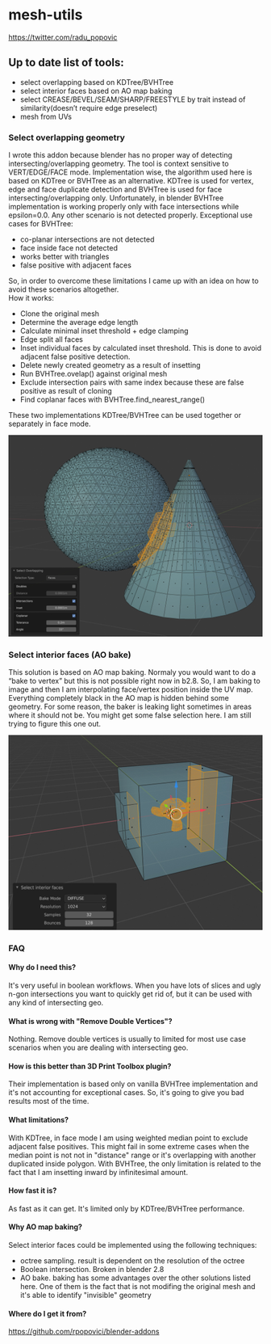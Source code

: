 # mesh-utils

https://twitter.com/radu_popovic

## Up to date list of tools:
- select overlapping based on KDTree/BVHTree
- select interior faces based on AO map baking
- select CREASE/BEVEL/SEAM/SHARP/FREESTYLE by trait instead of similarity(doesn’t require edge preselect)
- mesh from UVs

### Select overlapping geometry

I wrote this addon because blender has no proper way of detecting intersecting/overlapping geometry. The tool is context sensitive to VERT/EDGE/FACE mode.
Implementation wise, the algorithm used here is based on KDTree or BVHTree as an alternative. KDTree is used for vertex, edge and face duplicate detection and BVHTree is used for face intersecting/overlapping only.
Unfortunately, in blender BVHTree implementation is working properly only with face intersections while epsilon=0.0. Any other scenario is not detected properly.
Exceptional use cases for BVHTree:
- co-planar intersections are not detected
- face inside face not detected
- works better with triangles
- false positive with adjacent faces

So, in order to overcome these limitations I came up with an idea on how to avoid these scenarios altogether.<br>
How it works:
- Clone the original mesh
- Determine the average edge length
- Calculate minimal inset threshold + edge clamping
- Edge split all faces
- Inset individual faces by calculated inset threshold. This is done to avoid adjacent false positive detection.
- Delete newly created geometry as a result of insetting
- Run BVHTree.ovelap() against original mesh
- Exclude intersection pairs with same index because these are false positive as result of cloning
- Find coplanar faces with BVHTree.find_nearest_range()

These two implementations KDTree/BVHTree can be used together or separately in face mode.

![Screenshot](overlapping.jpeg)

### Select interior faces (AO bake)

This solution is based on AO map baking. Normaly you would want to do a “bake to vertex” but this is not possible right now in b2.8. So, I am baking to image and then I am interpolating face/vertex position inside the UV map. Everything completely black in the AO map is hidden behind some geometry.
For some reason, the baker is leaking light sometimes in areas where it should not be. You might get some false selection here. I am still trying to figure this one out.

![Screenshot](interior.jpeg)

### FAQ

#### Why do I need this?
It's very useful in boolean workflows. When you have lots of slices and ugly n-gon intersections you want to quickly get rid of, but it can be used with any kind of intersecting geo.

#### What is wrong with "Remove Double Vertices"?
Nothing. Remove double vertices is usually to limited for most use case scenarios when you are dealing with intersecting geo.

#### How is this better than 3D Print Toolbox plugin?
Their implementation is based only on vanilla BVHTree implementation and it's not accounting for exceptional cases. So, it's going to give you bad results most of the time.

#### What limitations?
With KDTree, in face mode I am using weighted median point to exclude adjacent false positives. This might fail in some extreme cases when the median point is not not in "distance" range or it's overlapping with another duplicated inside polygon.
With BVHTree, the only limitation is related to the fact that I am insetting inward by infinitesimal amount.

#### How fast it is?
As fast as it can get. It's limited only by KDTree/BVHTree performance.

#### Why AO map baking?
Select interior faces could be implemented using the following techniques:
- octree sampling. result is dependent on the resolution of the octree
- Boolean intersection. Broken in blender 2.8
- AO bake. baking has some advantages over the other solutions listed here. One of them is the fact that is not modifing the original mesh and it's able to identify "invisible" geometry

#### Where do I get it from?
https://github.com/rpopovici/blender-addons

